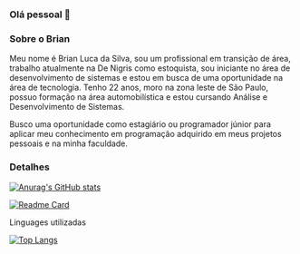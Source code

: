 ### Olá pessoal 👋

### Sobre o Brian
Meu nome é Brian Luca da Silva, sou um profissional em transição de área, trabalho atualmente na De Nigris como estoquista, sou iniciante no área de desenvolvimento de sistemas e estou em busca de uma oportunidade na área de tecnologia. Tenho 22 anos, moro na zona leste de São Paulo, possuo formação na área automobilística e estou cursando Análise e Desenvolvimento de Sistemas. 

Busco uma oportunidade como estagiário ou programador júnior para aplicar meu conhecimento em programação adquirido em meus projetos pessoais e na minha faculdade.

### Detalhes
[![Anurag's GitHub stats](https://github-readme-stats.vercel.app/api?username=brianblink2803&show_icons=true&theme=dark)](https://github.com/anuraghazra/github-readme-stats)

[![Readme Card](https://github-readme-stats.vercel.app/api/pin/?username=brianblink2803&repo=TikTok-Project&theme=dark)](https://github.com/anuraghazra/github-readme-stats)

Linguages utilizadas

[![Top Langs](https://github-readme-stats.vercel.app/api/top-langs/?username=brianblink2803)](https://github.com/anuraghazra/github-readme-stats)


